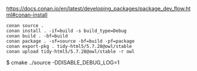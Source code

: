 https://docs.conan.io/en/latest/developing_packages/package_dev_flow.html#conan-install

```
conan source .
conan install . -if=build -s build_type=Debug
conan build . -bf=build
conan package . -sf=source -bf=build -pf=package
conan export-pkg . tidy-html5/5.7.28@owl/stable
conan upload tidy-html5/5.7.28@owl/stable -r owl
```

$ cmake ../source -DDISABLE_DEBUG_LOG=1
